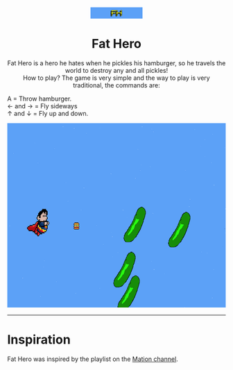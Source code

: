 
<h1 align="center">
<br>
  <img src="logo.png" alt="Fat-Hero" width="120">
<br>
<br>
Fat Hero
</h1>

<p align="center">Fat Hero is a hero he hates when he pickles his hamburger, so he travels the world to destroy any and all pickles! </br>
How to play? The game is very simple and the way to play is very traditional, the commands are:

A = Throw hamburger. <br/>
← and → = Fly sideways <br/>
↑ and ↓ = Fly up and down. <br/>
</p>

[//]: # (Add your gifs/images here:)
<div>
  <img src="oi.png" alt="demo" height="425">
</div>

<hr />

# Inspiration
Fat Hero was inspired by the playlist on the [Mation channel](https://www.youtube.com/watch?v=5aE55KZ93xw&list=PLlW3qrNjsvBwUmUk9kio7bNT3GR554FH5&ab_channel=MationMation).
